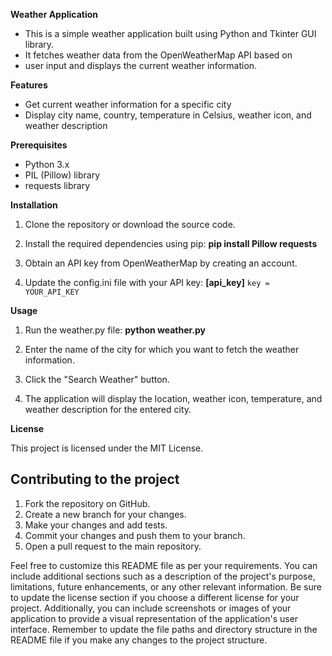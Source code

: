 **Weather Application**

* This is a simple weather application built using Python and Tkinter GUI library. 
* It fetches weather data from the OpenWeatherMap API based on 
* user input and displays the current weather information.

**Features**

* Get current weather information for a specific city
* Display city name, country, temperature in Celsius, weather icon, and weather description

**Prerequisites**

* Python 3.x
* PIL (Pillow) library
* requests library

**Installation**

1. Clone the repository or download the source code.

2. Install the required dependencies using pip:
     **pip install Pillow requests**
3. Obtain an API key from OpenWeatherMap by creating an account.

4. Update the config.ini file with your API key:
       **[api_key]**
   ````key = YOUR_API_KEY````

**Usage**

1. Run the weather.py file:
    **python weather.py**
2. Enter the name of the city for which you want to fetch the weather information.

3. Click the "Search Weather" button.

4. The application will display the location, weather icon, temperature, and weather 
description for the entered city.

**License**

This project is licensed under the MIT License.

## Contributing to the project

1. Fork the repository on GitHub.
2. Create a new branch for your changes.
3. Make your changes and add tests.
4. Commit your changes and push them to your branch.
5. Open a pull request to the main repository.

Feel free to customize this README file as per your requirements. You can include additional sections such as a description of the project's purpose, limitations, future enhancements, or any other relevant information. 
Be sure to update the license section if you choose a different license for your project.
Additionally, you can include screenshots or images of your application to provide a visual representation of the application's user interface.
Remember to update the file paths and directory structure in the README file if you make any changes to the project structure.